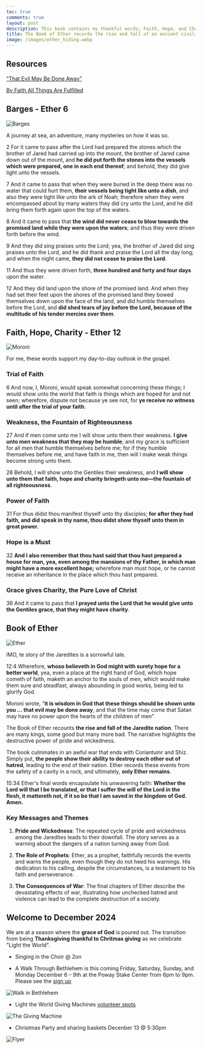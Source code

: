 ```yaml
---
toc: true
comments: true
layout: post
description: This book contains my thankful words; Faith, Hope, and Charity.  These are introduced by Moroni in the Book of Ether, prior to his more famous discourse in Moroni 7.
title: The Book of Ether records the rise and fall of an ancient civilization.
image: /images/ether_hiding.webp
---
```


## Resources

[“That Evil May Be Done Away”](https://www.churchofjesuschrist.org/study/manual/come-follow-me-for-home-and-church-book-of-mormon-2024/47?lang=eng)

[By Faith All Things Are Fulfilled](https://www.churchofjesuschrist.org/study/manual/come-follow-me-for-home-and-church-book-of-mormon-2024/48?lang=eng)

## Barges - Ether 6

![Barges]({{site.baseurl}}/images/barges.webp)

A journey at sea, an adventure, many mysteries on how it was so.

2 For it came to pass after the Lord had prepared the stones which the brother of Jared had carried up into the mount, the brother of Jared came down out of the mount, and **he did put forth the stones into the vessels which were prepared, one in each end thereof**; and behold, they did give light unto the vessels.

7 And it came to pass that when they were buried in the deep there was no water that could hurt them, **their vessels being tight like unto a dish**, and also they were tight like unto the ark of Noah; therefore when they were encompassed about by many waters they did cry unto the Lord, and he did bring them forth again upon the top of the waters.

8 And it came to pass that **the wind did never cease to blow towards the promised land while they were upon the waters**; and thus they were driven forth before the wind.

9 And they did sing praises unto the Lord; yea, the brother of Jared did sing praises unto the Lord, and he did thank and praise the Lord all the day long; and when the night came, **they did not cease to praise the Lord**.

11 And thus they were driven forth, **three hundred and forty and four days** upon the water.

12 And they did land upon the shore of the promised land. And when they had set their feet upon the shores of the promised land they bowed themselves down upon the face of the land, and did humble themselves before the Lord, and **did shed tears of joy before the Lord, because of the multitude of his tender mercies over them**.

## Faith, Hope, Charity - Ether 12

![Moroni]({{site.baseurl}}/images/angel_moroni.jpeg)

For me, these words support my day-to-day outlook in the gospel.

### Trial of Faith

6 And now, I, Moroni, would speak somewhat concerning these things; I would show unto the world that faith is things which are hoped for and not seen; wherefore, dispute not because ye see not, for **ye receive no witness until after the trial of your faith**.

### Weakness, the Fountain of Righteousness

27 And if men come unto me I will show unto them their weakness. **I give unto men weakness that they may be humble**; and my grace is sufficient for all men that humble themselves before me; for if they humble themselves before me, and have faith in me, then will I make weak things become strong unto them.

28 Behold, I will show unto the Gentiles their weakness, and **I will show unto them that faith, hope and charity bringeth unto me—the fountain of all righteousness**.

### Power of Faith

31 For thus didst thou manifest thyself unto thy disciples; **for after they had faith, and did speak in thy name, thou didst show thyself unto them in great power.**

### Hope is a Must

32 **And I also remember that thou hast said that thou hast prepared a house for man, yea, even among the mansions of thy Father, in which man might have a more excellent hope;** wherefore man must hope, or he cannot receive an inheritance in the place which thou hast prepared.

### Grace gives Charity, the Pure Love of Christ

36 And it came to pass that **I prayed unto the Lord that he would give unto the Gentiles grace, that they might have charity**.

## Book of Ether

![Ether]({{site.baseurl}}/images/ether_hiding.webp)

IMO, te story of the Jaredites is a sorrowful tale.

12:4 Wherefore, **whoso believeth in God might with surety hope for a better world**, yea, even a place at the right hand of God, which hope cometh of faith, maketh an anchor to the souls of men, which would make them sure and steadfast, always abounding in good works, being led to glorify God.

Moroni wrote, “**it is wisdom in God that these things should be shown unto you … that evil may be done away**, and that the time may come that Satan may have no power upon the hearts of the children of men”

The Book of Ether recounts **the rise and fall of the Jaredite nation**. There are many kings, some good but many more bad. The narrative highlights the destructive power of pride and wickedness.

The book culminates in an awful war that ends with Coriantumr and Shiz. Simply put, **the people show their ability to destroy each other out of hatred**, leading to the end of their nation. Ether records these events from the safety of a cavity in a rock, and ultimately, **only Ether remains**.

15:34 Ether's final words encapsulate his unwavering faith: **Whether the Lord will that I be translated, or that I suffer the will of the Lord in the flesh, it mattereth not, if it so be that I am saved in the kingdom of God. Amen.**

### Key Messages and Themes

1. **Pride and Wickedness**: The repeated cycle of pride and wickedness among the Jaredites leads to their downfall. The story serves as a warning about the dangers of a nation turning away from God.

2. **The Role of Prophets**: Ether, as a prophet, faithfully records the events and warns the people, even though they do not heed his warnings. His dedication to his calling, despite the circumstances, is a testament to his faith and perseverance.

3. **The Consequences of War**: The final chapters of Ether describe the devastating effects of war, illustrating how unchecked hatred and violence can lead to the complete destruction of a society.

## Welcome to December 2024

We are at a season where the **grace of God** is poured out.  The transition from being **Thanksgiving thankful to Chritmas giving** as we celebrate "Light the World".

- Singing in the Choir @ 2on

- A Walk Through Bethlehem is this coming Friday, Saturday, Sunday, and Monday December 6 – 9th at the Poway Stake Center from 6pm to 9pm.  Please see the [sign up](https://www.signupgenius.com/go/70A0D4FA9AC2AA31-crche#/)

![Walk in Bethlehem]({{site.baseurl}}/images/bethlehem.png)

- Light the World Giving Machines [volunteer spots](https://www.signupgenius.com/go/10C0A48AAAF28A0FFCE9-52934596-thegiving#/)

![The Giving Machine]({{site.baseurl}}/images/giving_machine.jpg)

- Christmas Party and sharing baskets Decenber 13 @ 5:30pm

![Flyer]({{site.baseurl}}/images/SSW_2024_Christmas_Flyer.png)
